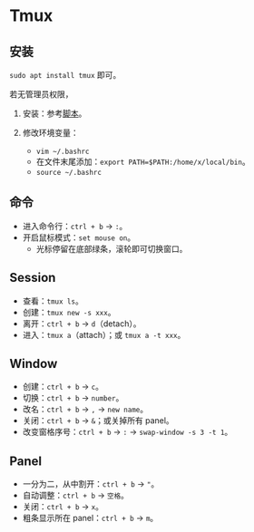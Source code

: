 # Tmux

## 安装

`sudo apt install tmux` 即可。

若无管理员权限，

1. 安装：参考[脚本](https://gist.github.com/ryin/3106801)。

2. 修改环境变量：
   - `vim ~/.bashrc`
   - 在文件末尾添加：`export PATH=$PATH:/home/x/local/bin`。
   - `source ~/.bashrc`

## 命令

- 进入命令行：`ctrl + b` &#8594; `:`。
- 开启鼠标模式：`set mouse on`。
  - 光标停留在底部绿条，滚轮即可切换窗口。

## Session

- 查看：`tmux ls`。
- 创建：`tmux new -s xxx`。
- 离开：`ctrl + b` &#8594; `d`（detach）。
- 进入：`tmux a`（attach）；或 `tmux a -t xxx`。

## Window

- 创建：`ctrl + b` &#8594; `c`。
- 切换：`ctrl + b` &#8594; `number`。
- 改名：`ctrl + b` &#8594; `,` &#8594; `new name`。
- 关闭：`ctrl + b` &#8594; `&`；或关掉所有 panel。
- 改变窗格序号：`ctrl + b` &#8594; `:` &#8594; `swap-window -s 3 -t 1`。

## Panel

- 一分为二，从中割开：`ctrl + b` &#8594; `"`。
- 自动调整：`ctrl + b` &#8594; `空格`。
- 关闭：`ctrl + b` &#8594; `x`。
- 粗条显示所在 panel：`ctrl + b` &#8594; `m`。
